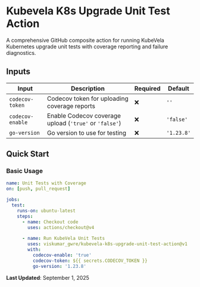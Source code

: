 # Kubevela K8s Upgrade Unit Test Action

A comprehensive GitHub composite action for running KubeVela Kubernetes upgrade unit tests with coverage reporting and failure diagnostics.

## Inputs

| Input | Description | Required | Default |
|-------|-------------|----------|---------|
| `codecov-token` | Codecov token for uploading coverage reports | ❌ | `''` |
| `codecov-enable` | Enable Codecov coverage upload (`'true'` or `'false'`) | ❌ | `'false'` |
| `go-version` | Go version to use for testing | ❌ | `'1.23.8'` |

## Quick Start

### Basic Usage

```yaml
name: Unit Tests with Coverage
on: [push, pull_request]

jobs:
  test:
    runs-on: ubuntu-latest
    steps:
      - name: Checkout code
        uses: actions/checkout@v4
        
      - name: Run KubeVela Unit Tests
        uses: viskumar_gwre/kubevela-k8s-upgrade-unit-test-action@v1
        with:
          codecov-enable: 'true'
          codecov-token: ${{ secrets.CODECOV_TOKEN }}
          go-version: '1.23.8'
```

**Last Updated**: September 1, 2025